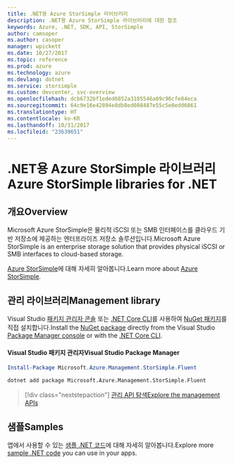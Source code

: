 ```yaml
---
title: .NET용 Azure StorSimple 라이브러리
description: .NET용 Azure StorSimple 라이브러리에 대한 참조
keywords: Azure, .NET, SDK, API, StorSimple
author: camsoper
ms.author: casoper
manager: wpickett
ms.date: 10/27/2017
ms.topic: reference
ms.prod: azure
ms.technology: azure
ms.devlang: dotnet
ms.service: storsimple
ms.custom: devcenter, svc-overview
ms.openlocfilehash: dcb6732bf1eded6852a3185546a09c96cfe84eca
ms.sourcegitcommit: 64c9e16e42894e8db8ed088487e55c5e0edd6861
ms.translationtype: HT
ms.contentlocale: ko-KR
ms.lasthandoff: 10/31/2017
ms.locfileid: "23639651"
---
```

# <a name="azure-storsimple-libraries-for-net"></a><span data-ttu-id="82cda-104">.NET용 Azure StorSimple 라이브러리</span><span class="sxs-lookup"><span data-stu-id="82cda-104">Azure StorSimple libraries for .NET</span></span>

## <a name="overview"></a><span data-ttu-id="82cda-105">개요</span><span class="sxs-lookup"><span data-stu-id="82cda-105">Overview</span></span>

<span data-ttu-id="82cda-106">Microsoft Azure StorSimple은 물리적 iSCSI 또는 SMB 인터페이스를 클라우드 기반 저장소에 제공하는 엔터프라이즈 저장소 솔루션입니다.</span><span class="sxs-lookup"><span data-stu-id="82cda-106">Microsoft Azure StorSimple is an enterprise storage solution that provides physical iSCSI or SMB interfaces to cloud-based storage.</span></span> 

<span data-ttu-id="82cda-107">[Azure StorSimple](/azure/storsimple/)에 대해 자세히 알아봅니다.</span><span class="sxs-lookup"><span data-stu-id="82cda-107">Learn more about [Azure StorSimple](/azure/storsimple/).</span></span>    

## <a name="management-library"></a><span data-ttu-id="82cda-108">관리 라이브러리</span><span class="sxs-lookup"><span data-stu-id="82cda-108">Management library</span></span>

<span data-ttu-id="82cda-109">Visual Studio [패키지 관리자 콘솔][PackageManager] 또는 [.NET Core CLI][DotNetCLI]를 사용하여 [NuGet 패키지](https://www.nuget.org/packages/Microsoft.Azure.Management.StorSimple.Fluent)를 직접 설치합니다.</span><span class="sxs-lookup"><span data-stu-id="82cda-109">Install the [NuGet package](https://www.nuget.org/packages/Microsoft.Azure.Management.StorSimple.Fluent) directly from the Visual Studio [Package Manager console][PackageManager] or with the [.NET Core CLI][DotNetCLI].</span></span>

#### <a name="visual-studio-package-manager"></a><span data-ttu-id="82cda-110">Visual Studio 패키지 관리자</span><span class="sxs-lookup"><span data-stu-id="82cda-110">Visual Studio Package Manager</span></span>

```powershell
Install-Package Microsoft.Azure.Management.StorSimple.Fluent
```

```bash
dotnet add package Microsoft.Azure.Management.StorSimple.Fluent
```

> [!div class="nextstepaction"]
> [<span data-ttu-id="82cda-111">관리 API 탐색</span><span class="sxs-lookup"><span data-stu-id="82cda-111">Explore the management APIs</span></span>](/dotnet/api/overview/azure/monitor/management)

## <a name="samples"></a><span data-ttu-id="82cda-112">샘플</span><span class="sxs-lookup"><span data-stu-id="82cda-112">Samples</span></span>

<span data-ttu-id="82cda-113">앱에서 사용할 수 있는 [샘플 .NET 코드](https://azure.microsoft.com/resources/samples/?platform=dotnet)에 대해 자세히 알아봅니다.</span><span class="sxs-lookup"><span data-stu-id="82cda-113">Explore more [sample .NET code](https://azure.microsoft.com/resources/samples/?platform=dotnet) you can use in your apps.</span></span>

[PackageManager]: https://docs.microsoft.com/nuget/tools/package-manager-console
[DotNetCLI]: https://docs.microsoft.com/dotnet/core/tools/dotnet-add-package
